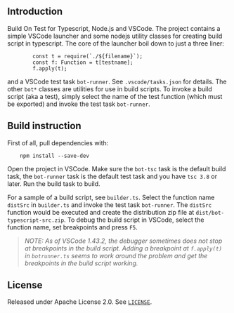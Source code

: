 ## Introduction ##
Build On Test for Typescript, Node.js and VSCode. The project contains a simple VSCode launcher and some nodejs utility classes for creating build script in typescript. The core of the launcher boil down to just a three liner:
```
        const t = require(`./${filename}`);
        const f: Function = t[testname];
        f.apply(t);
```
and a VSCode test task `bot-runner`.  See `.vscode/tasks.json` for details. The other `bot*` classes are utilities for use in build scripts. To invoke a build script (aka a test), simply select the name of the test function (which must be exported) and invoke the test task `bot-runner`.

## Build instruction ##
First of all, pull dependencies with:
```
    npm install --save-dev
```
Open the project in VSCode. Make sure the `bot-tsc` task is the default build task, the `bot-runner` task is the default test task and you have `tsc 3.8` or later. Run the build task to build.

For a sample of a build script, see `builder.ts`.  Select the function name `distSrc` in `builder.ts` and invoke the test task `bot-runner`. The `distSrc` function would be executed and create the distribution zip file at `dist/bot-typescript-src.zip`. To debug the build script in VSCode, select the function name, set breakpoints and press `F5`.

>*NOTE:  As of VSCode 1.43.2, the debugger sometimes does not stop at breakpoints in the build script. Adding a breakpoint at `f.apply(t)` in `botrunner.ts` seems to work around the problem and get the breakpoints in the build script working.*

## License ##
Released under Apache License 2.0. See [`LICENSE`](LICENSE).
